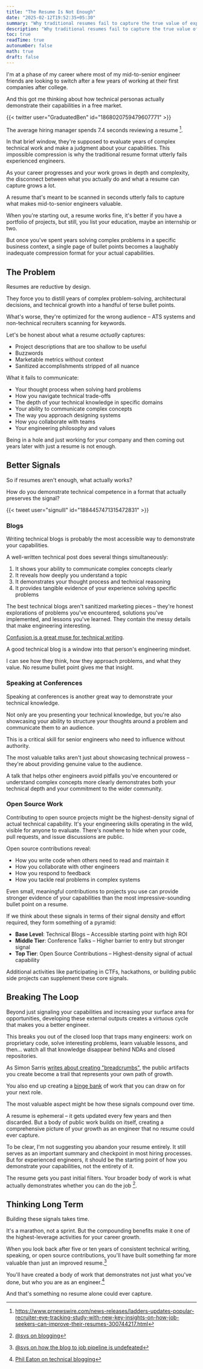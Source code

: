 ```yaml
---
title: "The Resume Is Not Enough"
date: "2025-02-12T19:52:35+05:30"
summary: "Why traditional resumes fail to capture the true value of experienced engineers, and how technical blogging, conferences, and open source contributions create more meaningful signals of technical capability."
description: "Why traditional resumes fail to capture the true value of experienced engineers, and how technical blogging, conferences, and open source contributions create more meaningful signals of technical capability."
toc: true
readTime: true
autonumber: false
math: true
draft: false
---
```


I'm at a phase of my career where most of my mid-to-senior engineer friends are looking to switch after a few years of working at their first companies after college. 

And this got me thinking about how technical personas actually demonstrate their capabilities in a free market.

{{< twitter user="GraduatedBen" id="1868020759479607771" >}}

The average hiring manager spends 7.4 seconds reviewing a resume [^1].

In that brief window, they're supposed to evaluate years of complex technical work and make a judgment about your capabilities. This impossible compression is why the traditional resume format utterly fails experienced engineers.

As your career progresses and your work grows in depth and complexity, the disconnect between what you actually do and what a resume can capture grows a lot.

A resume that's meant to be scanned in seconds utterly fails to capture what makes mid-to-senior engineers valuable.

When you're starting out, a resume works fine, it's better if you have a portfolio of projects, but still, you list your education, maybe an internship or two. 

But once you've spent years solving complex problems in a specific business context, a single page of bullet points becomes a laughably inadequate compression format for your actual capabilities.

## The Problem

Resumes are reductive by design. 

They force you to distill years of complex problem-solving, architectural decisions, and technical growth into a handful of terse bullet points. 

What's worse, they're optimized for the wrong audience – ATS systems and non-technical recruiters scanning for keywords.

Let's be honest about what a resume *actually* captures:

- Project descriptions that are too shallow to be useful
- Buzzwords
- Marketable metrics without context
- Sanitized accomplishments stripped of all nuance

What it fails to communicate:

- Your thought process when solving hard problems
- How you navigate technical trade-offs
- The depth of your technical knowledge in specific domains
- Your ability to communicate complex concepts
- The way you approach designing systems
- How you collaborate with teams
- Your engineering philosophy and values

Being in a hole and just working for your company and then coming out years later with just a resume is not enough.

## Better Signals

So if resumes aren't enough, what actually works? 

How do you demonstrate technical competence in a format that actually preserves the signal?

{{< tweet user="signulll" id="1884457471315472831" >}}

### Blogs

Writing technical blogs is probably the most accessible way to demonstrate your capabilities. 

A well-written technical post does several things simultaneously:

1. It shows your ability to communicate complex concepts clearly
2. It reveals how deeply you understand a topic
3. It demonstrates your thought process and technical reasoning
4. It provides tangible evidence of your experience solving specific problems

The best technical blogs aren't sanitized marketing pieces – they're honest explorations of problems you've encountered, solutions you've implemented, and lessons you've learned. They contain the messy details that make engineering interesting.

[Confusion is a great muse for technical writing](https://notes.eatonphil.com/2024-06-14-confusion-is-a-muse.html).

A good technical blog is a window into that person's engineering mindset. 

I can see how they think, how they approach problems, and what they value. No resume bullet point gives me that insight.

### Speaking at Conferences

Speaking at conferences is another great way to demonstrate your technical knowledge. 

Not only are you presenting your technical knowledge, but you're also showcasing your ability to structure your thoughts around a problem and communicate them to an audience. 

This is a critical skill for senior engineers who need to influence without authority.

The most valuable talks aren't just about showcasing technical prowess – they're about providing genuine value to the audience. 

A talk that helps other engineers avoid pitfalls you've encountered or understand complex concepts more clearly demonstrates both your technical depth and your commitment to the wider community.

### Open Source Work

Contributing to open source projects might be the highest-density signal of actual technical capability. It's your engineering skills operating in the wild, visible for anyone to evaluate. There's nowhere to hide when your code, pull requests, and issue discussions are public.

Open source contributions reveal:

- How you write code when others need to read and maintain it
- How you collaborate with other engineers
- How you respond to feedback
- How you tackle real problems in complex systems

Even small, meaningful contributions to projects you use can provide stronger evidence of your capabilities than the most impressive-sounding bullet point on a resume.

If we think about these signals in terms of their signal density and effort required, they form something of a pyramid:

- **Base Level**: Technical Blogs – Accessible starting point with high ROI
- **Middle Tier**: Conference Talks – Higher barrier to entry but stronger signal
- **Top Tier**: Open Source Contributions – Highest-density signal of actual capability

Additional activities like participating in CTFs, hackathons, or building public side projects can supplement these core signals.

## Breaking The Loop

Beyond just signaling your capabilities and increasing your surface area for opportunities, developing these external outputs creates a virtuous cycle that makes you a better engineer.

This breaks you out of the closed loop that traps many engineers: work on proprietary code, solve interesting problems, learn valuable lessons, and then... watch all that knowledge disappear behind NDAs and closed repositories.

As Simon Sarris [writes about creating "breadcrumbs"](https://open.substack.com/pub/simonsarris/p/breadcrumbs), the public artifacts you create become a trail that represents your own path of growth.

You also end up creating a [binge bank](https://x.com/shaanvp/status/1570901221942366210) of work that you can draw on for your next role.

The most valuable aspect might be how these signals compound over time. 

A resume is ephemeral – it gets updated every few years and then discarded. But a body of public work builds on itself, creating a comprehensive picture of your growth as an engineer that no resume could ever capture.

To be clear, I'm not suggesting you abandon your resume entirely. It still serves as an important summary and checkpoint in most hiring processes. But for experienced engineers, it should be the starting point of how you demonstrate your capabilities, not the entirety of it.

The resume gets you past initial filters. Your broader body of work is what actually demonstrates whether you can do the job [^2].

## Thinking Long Term

Building these signals takes time. 

It's a marathon, not a sprint. But the compounding benefits make it one of the highest-leverage activities for your career growth.

When you look back after five or ten years of consistent technical writing, speaking, or open source contributions, you'll have built something far more valuable than just an improved resume.[^3]

You'll have created a body of work that demonstrates not just what you've done, but who you are as an engineer.[^4]

And that's something no resume alone could ever capture.

[^1]: https://www.prnewswire.com/news-releases/ladders-updates-popular-recruiter-eye-tracking-study-with-new-key-insights-on-how-job-seekers-can-improve-their-resumes-300744217.html
[^2]: [@svs on blogging](https://x.com/_svs_/status/1716356724175655059)
[^3]: [@svs on how the blog to job pipeline is undefeated](https://x.com/_svs_/status/1907424601476338006)
[^4]: [Phil Eaton on technical blogging](https://writethatblog.substack.com/p/phil-eaton-on-technical-blogging)